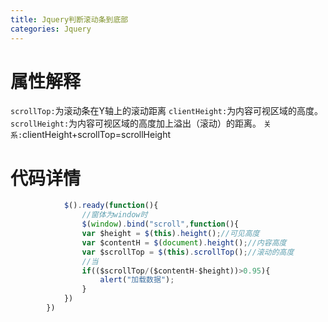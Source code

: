 ```yaml
---
title: Jquery判断滚动条到底部
categories: Jquery
---
```

# 属性解释
`scrollTop:`为滚动条在Y轴上的滚动距离
`clientHeight:`为内容可视区域的高度。
`scrollHeight:`为内容可视区域的高度加上溢出（滚动）的距离。
`关系:`clientHeight+scrollTop=scrollHeight

# 代码详情
``` js
			$().ready(function(){
    			//窗体为window时
				$(window).bind("scroll",function(){
				var $height = $(this).height();//可见高度
				var $contentH = $(document).height();//内容高度
				var $scrollTop = $(this).scrollTop();//滚动的高度
				//当
				if(($scrollTop/($contentH-$height))>0.95){
					alert("加载数据");
				}
			})
		})
```